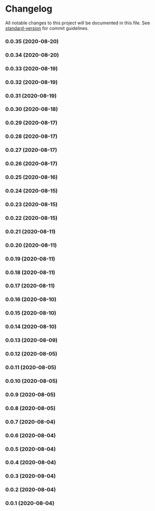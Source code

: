 # Changelog

All notable changes to this project will be documented in this file. See [standard-version](https://github.com/conventional-changelog/standard-version) for commit guidelines.

### 0.0.35 (2020-08-20)

### 0.0.34 (2020-08-20)

### 0.0.33 (2020-08-19)

### 0.0.32 (2020-08-19)

### 0.0.31 (2020-08-19)

### 0.0.30 (2020-08-18)

### 0.0.29 (2020-08-17)

### 0.0.28 (2020-08-17)

### 0.0.27 (2020-08-17)

### 0.0.26 (2020-08-17)

### 0.0.25 (2020-08-16)

### 0.0.24 (2020-08-15)

### 0.0.23 (2020-08-15)

### 0.0.22 (2020-08-15)

### 0.0.21 (2020-08-11)

### 0.0.20 (2020-08-11)

### 0.0.19 (2020-08-11)

### 0.0.18 (2020-08-11)

### 0.0.17 (2020-08-11)

### 0.0.16 (2020-08-10)

### 0.0.15 (2020-08-10)

### 0.0.14 (2020-08-10)

### 0.0.13 (2020-08-09)

### 0.0.12 (2020-08-05)

### 0.0.11 (2020-08-05)

### 0.0.10 (2020-08-05)

### 0.0.9 (2020-08-05)

### 0.0.8 (2020-08-05)

### 0.0.7 (2020-08-04)

### 0.0.6 (2020-08-04)

### 0.0.5 (2020-08-04)

### 0.0.4 (2020-08-04)

### 0.0.3 (2020-08-04)

### 0.0.2 (2020-08-04)

### 0.0.1 (2020-08-04)
